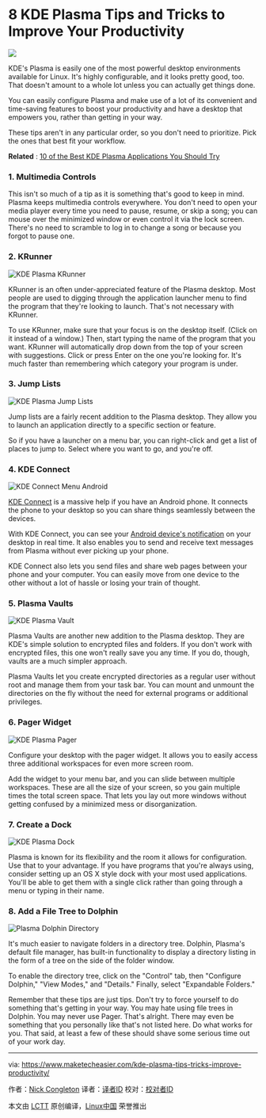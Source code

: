 8 KDE Plasma Tips and Tricks to Improve Your Productivity
======

![](https://www.maketecheasier.com/assets/uploads/2018/01/kde-plasma-desktop-featured.jpg)

KDE's Plasma is easily one of the most powerful desktop environments available for Linux. It's highly configurable, and it looks pretty good, too. That doesn't amount to a whole lot unless you can actually get things done.

You can easily configure Plasma and make use of a lot of its convenient and time-saving features to boost your productivity and have a desktop that empowers you, rather than getting in your way.

These tips aren't in any particular order, so you don't need to prioritize. Pick the ones that best fit your workflow.

 **Related** : [10 of the Best KDE Plasma Applications You Should Try][1]

### 1. Multimedia Controls

This isn't so much of a tip as it is something that's good to keep in mind. Plasma keeps multimedia controls everywhere. You don't need to open your media player every time you need to pause, resume, or skip a song; you can mouse over the minimized window or even control it via the lock screen. There's no need to scramble to log in to change a song or because you forgot to pause one.

### 2. KRunner

![KDE Plasma KRunner][2]

KRunner is an often under-appreciated feature of the Plasma desktop. Most people are used to digging through the application launcher menu to find the program that they're looking to launch. That's not necessary with KRunner.

To use KRunner, make sure that your focus is on the desktop itself. (Click on it instead of a window.) Then, start typing the name of the program that you want. KRunner will automatically drop down from the top of your screen with suggestions. Click or press Enter on the one you're looking for. It's much faster than remembering which category your program is under.

### 3. Jump Lists

![KDE Plasma Jump Lists][3]

Jump lists are a fairly recent addition to the Plasma desktop. They allow you to launch an application directly to a specific section or feature.

So if you have a launcher on a menu bar, you can right-click and get a list of places to jump to. Select where you want to go, and you're off.

### 4. KDE Connect

![KDE Connect Menu Android][4]

[KDE Connect][5] is a massive help if you have an Android phone. It connects the phone to your desktop so you can share things seamlessly between the devices.

With KDE Connect, you can see your [Android device's notification][6] on your desktop in real time. It also enables you to send and receive text messages from Plasma without ever picking up your phone.

KDE Connect also lets you send files and share web pages between your phone and your computer. You can easily move from one device to the other without a lot of hassle or losing your train of thought.

### 5. Plasma Vaults

![KDE Plasma Vault][7]

Plasma Vaults are another new addition to the Plasma desktop. They are KDE's simple solution to encrypted files and folders. If you don't work with encrypted files, this one won't really save you any time. If you do, though, vaults are a much simpler approach.

Plasma Vaults let you create encrypted directories as a regular user without root and manage them from your task bar. You can mount and unmount the directories on the fly without the need for external programs or additional privileges.

### 6. Pager Widget

![KDE Plasma Pager][8]

Configure your desktop with the pager widget. It allows you to easily access three additional workspaces for even more screen room.

Add the widget to your menu bar, and you can slide between multiple workspaces. These are all the size of your screen, so you gain multiple times the total screen space. That lets you lay out more windows without getting confused by a minimized mess or disorganization.

### 7. Create a Dock

![KDE Plasma Dock][9]

Plasma is known for its flexibility and the room it allows for configuration. Use that to your advantage. If you have programs that you're always using, consider setting up an OS X style dock with your most used applications. You'll be able to get them with a single click rather than going through a menu or typing in their name.

### 8. Add a File Tree to Dolphin

![Plasma Dolphin Directory][10]

It's much easier to navigate folders in a directory tree. Dolphin, Plasma's default file manager, has built-in functionality to display a directory listing in the form of a tree on the side of the folder window.

To enable the directory tree, click on the "Control" tab, then "Configure Dolphin," "View Modes," and "Details." Finally, select "Expandable Folders."

Remember that these tips are just tips. Don't try to force yourself to do something that's getting in your way. You may hate using file trees in Dolphin. You may never use Pager. That's alright. There may even be something that you personally like that's not listed here. Do what works for you. That said, at least a few of these should shave some serious time out of your work day.

--------------------------------------------------------------------------------

via: https://www.maketecheasier.com/kde-plasma-tips-tricks-improve-productivity/

作者：[Nick Congleton][a]
译者：[译者ID](https://github.com/译者ID)
校对：[校对者ID](https://github.com/校对者ID)

本文由 [LCTT](https://github.com/LCTT/TranslateProject) 原创编译，[Linux中国](https://linux.cn/) 荣誉推出

[a]:https://www.maketecheasier.com/author/nickcongleton/
[1]:https://www.maketecheasier.com/10-best-kde-plasma-applications/ (10 of the Best KDE Plasma Applications You Should Try)
[2]:https://www.maketecheasier.com/assets/uploads/2017/10/pe-krunner.jpg (KDE Plasma KRunner)
[3]:https://www.maketecheasier.com/assets/uploads/2017/10/pe-jumplist.jpg (KDE Plasma Jump Lists)
[4]:https://www.maketecheasier.com/assets/uploads/2017/05/kde-connect-menu-e1494899929112.jpg (KDE Connect Menu Android)
[5]:https://www.maketecheasier.com/send-receive-sms-linux-kde-connect/
[6]:https://www.maketecheasier.com/android-notifications-ubuntu-kde-connect/
[7]:https://www.maketecheasier.com/assets/uploads/2017/10/pe-vault.jpg (KDE Plasma Vault)
[8]:https://www.maketecheasier.com/assets/uploads/2017/10/pe-pager.jpg (KDE Plasma Pager)
[9]:https://www.maketecheasier.com/assets/uploads/2017/10/pe-dock.jpg (KDE Plasma Dock)
[10]:https://www.maketecheasier.com/assets/uploads/2017/10/pe-dolphin.jpg (Plasma Dolphin Directory)
